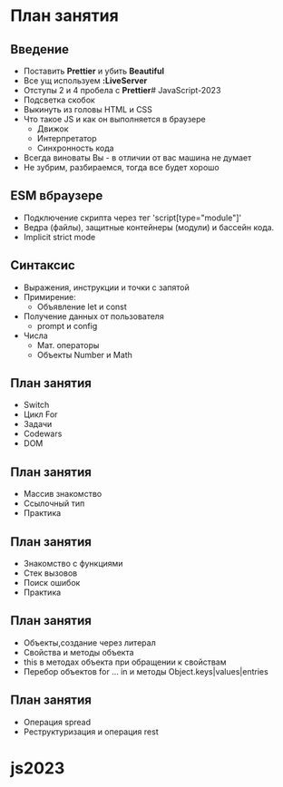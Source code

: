 # План занятия

## Введение

- Поставить **Prettier** и убить **Beautiful**
- Все ущ используем **:LiveServer**
- Отступы 2 и 4 пробела с **Prettier**# JavaScript-2023
- Подсветка скобок
- Выкинуть из головы HTML и CSS
- Что такое JS и как он выполняется в браузере
  - Движок
  - Интерпретатор
  - Синхронность кода
- Всегда виноваты Вы - в отличии от вас машина не думает
- Не зубрим, разбираемся, тогда все будет хорошо

## ESM вбраузере

- Подключение скрипта через тег 'script[type="module"]'
- Ведра (файлы), защитные контейнеры (модули) и бассейн кода.
- Implicit strict mode

## Синтаксис

- Выражения, инструкции и точки с запятой
- Примирение:
  - Объявление let и const
- Получение данных от пользователя
  - prompt и config
- Числа
  - Мат. операторы
  - Объекты Number и Math

## План занятия

- Switch
- Цикл For
- Задачи
- Codewars
- DOM

## План занятия

- Массив знакомство
- Ссылочный тип
- Практика

## План занятия

- Знакомство с функциями
- Стек вызовов
- Поиск ошибок
- Практика

## План занятия

- Объекты,создание через литерал
- Свойства и методы объекта
- this в методах объекта при обращении к свойствам
- Перебор объектов for ... in и методы Object.keys|values|entries

## План занятия

- Операция spread
- Реструктуризация и операция rest

# js2023
